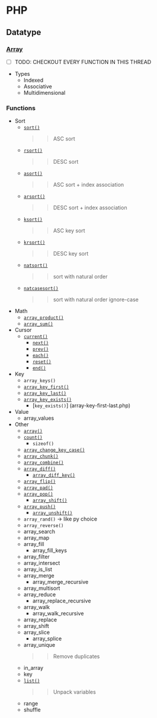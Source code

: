 # PHP
## Datatype
### [Array](https://www.php.net/manual/en/ref.array.php)
- [ ] TODO: CHECKOUT EVERY FUNCTION IN THIS THREAD
- Types
    - Indexed
    - Associative 
    - Multidimensional
### Functions
- Sort
    - [`sort()`](array-sort.php)
        >> ASC sort
    - [`rsort()`](array-sort.php)
        >> DESC sort
    - [`asort()`](array-sort.php)
        >> ASC sort + index association
    - [`arsort()`](array-sort.php)
        >> DESC sort + index association
    - [`ksort()`](array-sort.php)
        >> ASC key sort
    - [`krsort()`](array-sort.php)
        >> DESC key sort
    - [`natsort()`](array-sort.php)
        >> sort with natural order
    - [`natcasesort()`](array-sort.php)
        >> sort with natural order ignore-case
- Math
    - [`array_product()`](array-math.php)
    - [`array_sum()`](array-math.php)
- Cursor 
    - [`current()`](array-each.php)
        - [`next()`](array-each.php)
        - [`prev()`](array-each.php)
        - [`each()`](array-each.php)
        - [`reset()`](array-each.php)
        - [`end()`](array-each.php)
- Key
    - `array_keys()`
    - [`array_key_first()`](array-key-first-last.php)
    - [`array_key_last()`](array-key-first-last.php)
    - [`array_key_exists()`](array-key-first-last.php)
        - [`key_exists()`] (array-key-first-last.php)
- Value
    - array_values
- Other
    - [`array()`](array-output.php)
    - [`count()`](array-count.php)
        - `sizeof()`
    - [`array_change_key_case()`](array-change-case.php)
    - [`array_chunk()`](array-chuck.php)
    - [`array_combine()`](array-combine.php)
    - [`array_diff()`](array-diff.php)
        - [`array_diff_key()`](array-diff.php)
    - [`array_flip()`](array-flip.php)
    - [`array_pad()`](array-pad.php)
    - [`array_pop()`](array-push-pop.php)
        - [`array_shift()`](array-push-pop.php)
    - [`array_push()`](array-push-pop.php)
        - [`array_unshift()`](array-push-pop.php)
    - `array_rand()` -> like py choice
    - `array_reverse()`
    - array_search
    - array_map
    - array_fill 
        - array_fill_keys
    - array_filter
    - array_intersect 
    - array_is_list 
    - array_merge 
        - array_merge_recursive 
    - array_multisort 
    - array_reduce 
        - array_replace_recursive
    - array_walk 
        - array_walk_recursive
    - array_replace
    - array_shift
    - array_slice
        - array_splice 
    - array_unique
        >> Remove duplicates
    - in_array
    - key 
    - [`list()`](array-list.php)
        >> Unpack variables
    - range
    - shuffle